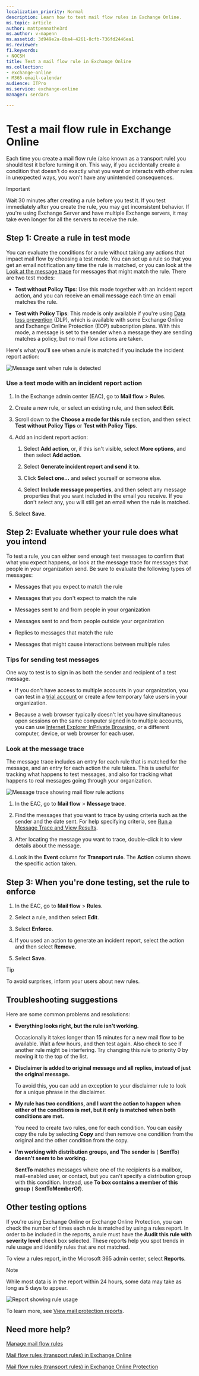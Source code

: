 ```yaml
---
localization_priority: Normal
description: Learn how to test mail flow rules in Exchange Online.
ms.topic: article
author: mattpennathe3rd
ms.author: v-mapenn
ms.assetid: 3d949e2a-8ba4-4261-8cfb-736fd2446ea1
ms.reviewer: 
f1.keywords:
- NOCSH
title: Test a mail flow rule in Exchange Online
ms.collection: 
- exchange-online
- M365-email-calendar
audience: ITPro
ms.service: exchange-online
manager: serdars

---
```


# Test a mail flow rule in Exchange Online

Each time you create a mail flow rule (also known as a transport rule) you should test it before turning it on. This way, if you accidentally create a condition that doesn't do exactly what you want or interacts with other rules in unexpected ways, you won't have any unintended consequences.

> [!IMPORTANT]
> Wait 30 minutes after creating a rule before you test it. If you test immediately after you create the rule, you may get inconsistent behavior. If you're using Exchange Server and have multiple Exchange servers, it may take even longer for all the servers to receive the rule.

## Step 1: Create a rule in test mode

You can evaluate the conditions for a rule without taking any actions that impact mail flow by choosing a test mode. You can set up a rule so that you get an email notification any time the rule is matched, or you can look at the [Look at the message trace](#look-at-the-message-trace) for messages that might match the rule. There are two test modes:

- **Test without Policy Tips**: Use this mode together with an incident report action, and you can receive an email message each time an email matches the rule.

- **Test with Policy Tips**: This mode is only available if you're using [Data loss prevention](../../security-and-compliance/data-loss-prevention/data-loss-prevention.md) (DLP), which is available with some Exchange Online and Exchange Online Protection (EOP) subscription plans. With this mode, a message is set to the sender when a message they are sending matches a policy, but no mail flow actions are taken.

Here's what you'll see when a rule is matched if you include the incident report action:

![Message sent when rule is detected](../../media/TA_EX_Rule_Detected.png)

### Use a test mode with an incident report action

1. In the Exchange admin center (EAC), go to **Mail flow** \> **Rules**.

2. Create a new rule, or select an existing rule, and then select **Edit**.

3. Scroll down to the **Choose a mode for this rule** section, and then select **Test without Policy Tips** or **Test with Policy Tips**.

4. Add an incident report action:

   1. Select **Add action**, or, if this isn't visible, select **More options**, and then select **Add action**.

   2. Select **Generate incident report and send it to**.

   3. Click **Select one...** and select yourself or someone else.

   4. Select **Include message properties**, and then select any message properties that you want included in the email you receive. If you don't select any, you will still get an email when the rule is matched.

5. Select **Save**.

## Step 2: Evaluate whether your rule does what you intend

To test a rule, you can either send enough test messages to confirm that what you expect happens, or look at the message trace for messages that people in your organization send. Be sure to evaluate the following types of messages:

- Messages that you expect to match the rule

- Messages that you don't expect to match the rule

- Messages sent to and from people in your organization

- Messages sent to and from people outside your organization

- Replies to messages that match the rule

- Messages that might cause interactions between multiple rules

### Tips for sending test messages

One way to test is to sign in as both the sender and recipient of a test message.

- If you don't have access to multiple accounts in your organization, you can test in a [trial account](https://www.microsoft.com/microsoft-365/compare-all-microsoft-365-products) or create a few temporary fake users in your organization.

- Because a web browser typically doesn't let you have simultaneous open sessions on the same computer signed in to multiple accounts, you can use [Internet Explorer InPrivate Browsing](https://support.microsoft.com/help/4026200), or a different computer, device, or web browser for each user.

### Look at the message trace

The message trace includes an entry for each rule that is matched for the message, and an entry for each action the rule takes. This is useful for tracking what happens to test messages, and also for tracking what happens to real messages going through your organization.

![Message trace showing mail flow rule actions](../../media/TA_EX_Rule_Trace.png)

1. In the EAC, go to **Mail flow** \> **Message trace**.

2. Find the messages that you want to trace by using criteria such as the sender and the date sent. For help specifying criteria, see [Run a Message Trace and View Results](../../monitoring/trace-an-email-message/run-a-message-trace-and-view-results.md).

3. After locating the message you want to trace, double-click it to view details about the message.

4. Look in the **Event** column for **Transport rule**. The **Action** column shows the specific action taken.

## Step 3: When you're done testing, set the rule to enforce

1. In the EAC, go to **Mail flow** \> **Rules**.

2. Select a rule, and then select **Edit**.

3. Select **Enforce**.

4. If you used an action to generate an incident report, select the action and then select **Remove**.

5. Select **Save**.

> [!TIP]
> To avoid surprises, inform your users about new rules.

## Troubleshooting suggestions

Here are some common problems and resolutions:

- **Everything looks right, but the rule isn't working.**

   Occasionally it takes longer than 15 minutes for a new mail flow to be available. Wait a few hours, and then test again. Also check to see if another rule might be interfering. Try changing this rule to priority 0 by moving it to the top of the list.

- **Disclaimer is added to original message and all replies, instead of just the original message.**

   To avoid this, you can add an exception to your disclaimer rule to look for a unique phrase in the disclaimer.

- **My rule has two conditions, and I want the action to happen when either of the conditions is met, but it only is matched when both conditions are met.**

   You need to create two rules, one for each condition. You can easily copy the rule by selecting **Copy** and then remove one condition from the original and the other condition from the copy.

- **I'm working with distribution groups, and** **The sender is** ( **SentTo**) **doesn't seem to be working.**

   **SentTo** matches messages where one of the recipients is a mailbox, mail-enabled user, or contact, but you can't specify a distribution group with this condition. Instead, use **To box contains a member of this group** ( **SentToMemberOf**).

## Other testing options

If you're using Exchange Online or Exchange Online Protection, you can check the number of times each rule is matched by using a rules report. In order to be included in the reports, a rule must have the **Audit this rule with severity level** check box selected. These reports help you spot trends in rule usage and identify rules that are not matched.

To view a rules report, in the Microsoft 365 admin center, select **Reports**.

> [!NOTE]
> While most data is in the report within 24 hours, some data may take as long as 5 days to appear.

![Report showing rule usage](../../media/TA_EX_RuleReport.png)

To learn more, see [View mail protection reports](../../monitoring/use-mail-protection-reports.md).

## Need more help?

[Manage mail flow rules](manage-mail-flow-rules.md)

[Mail flow rules (transport rules) in Exchange Online](mail-flow-rules.md)

[Mail flow rules (transport rules) in Exchange Online Protection](https://docs.microsoft.com/microsoft-365/security/office-365-security/mail-flow-rules-transport-rules-0)
